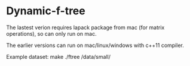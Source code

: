 # Dynamic-f-tree 

The lastest verion requires lapack package from mac (for matrix operations), so can only run on mac.

The earlier versions can run on mac/linux/windows with c++11 compiler.

Example dataset:
make
./ftree /data/small/

